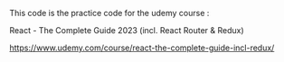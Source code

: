 This code is the practice code for the udemy course :

React - The Complete Guide 2023 (incl. React Router & Redux)

https://www.udemy.com/course/react-the-complete-guide-incl-redux/
